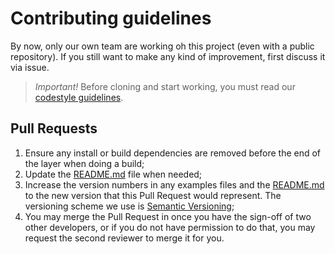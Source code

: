 # Contributing guidelines

By now, only our own team are working oh this project (even with a public repository). If you still want to make any kind of improvement, first discuss it via issue.

> *Important!* Before cloning and start working, you must read our [codestyle guidelines](https://github.com/agencia-enigma/codestyle).

## Pull Requests

1. Ensure any install or build dependencies are removed before the end of the layer when doing a build;
2. Update the [README.md](https://github.com/agencia-enigma/agencia-enigma.github.io/blob/master/README.md) file when needed;
3. Increase the version numbers in any examples files and the [README.md](https://github.com/agencia-enigma/agencia-enigma.github.io/blob/master/README.md) to the new version that this Pull Request would represent. The versioning scheme we use is [Semantic Versioning](http://semver.org/);
4. You may merge the Pull Request in once you have the sign-off of two other developers, or if you do not have permission to do that, you may request the second reviewer to merge it for you.
